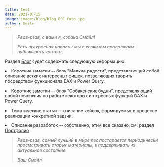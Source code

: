 ```yaml
---
title: test
date: 2021-07-15
image: images/blog/blog_001_foto.jpg
author: Smile
---
```


> *Рвав-рвав, с вами я, собака Смайл!*
>
> *Есть прекрасная новость: мы с хозяином продолжаем публиковать контент.*
>

Раздел [Блог](https://kkadikin.ru/ru/blog/) будет содержать следующую информацию:

**<li>** Короткие заметки -- блок "Мелкие радости", представляющий собой описание всяких интересных фишек, позволяющих творить посредством функционала DAX и Power Query.

**<li>** Короткие заметки -- блок "Собакенские будни", представляющий собой пояснения по работе некоторых интересных функций DAX и Power Query.

**<li>** Тематические статьи -- описание кейсов, формируемых в процессе реализации конкретной задачи.

**<li>** Описание разработок -- собственно, этим все сказано, см. раздел [Портфолио](https://kkadikin.ru/ru/portfolio/)

> *Рвав-рвав, самый лучший в мире пес постарается периодически просматривать старые материалы, и поддерживать их актуальное состояние.*
>
> *Ваш Смайл*